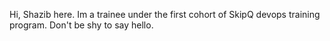 Hi, Shazib here. Im a trainee under the first cohort of SkipQ devops training program. Don't be shy to say hello.

<!---
shazib2021skipq/shazib2021skipq is a ✨ special ✨ repository because its `README.md` (this file) appears on your GitHub profile.
You can click the Preview link to take a look at your changes.
--->
